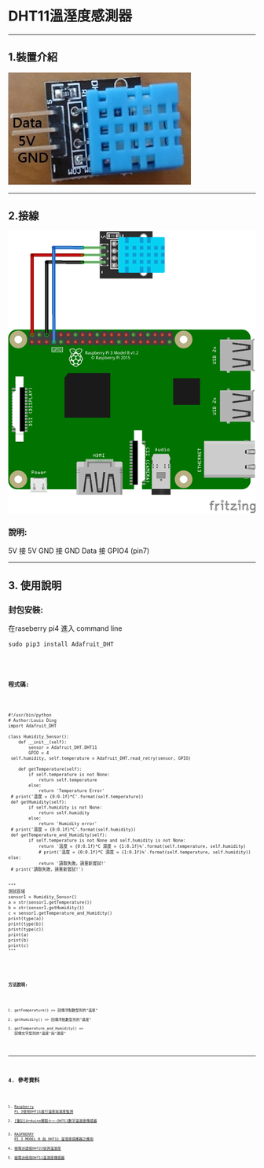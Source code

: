 # DHT11溫溼度感測器
---
## 1.裝置介紹
![DHT11溫溼度感測器](/instructions/pic/DHT11溫濕度傳感器_pic/DHT11溫溼度感測器.jpg)

---
## 2.接線
![DHT11溫溼度感測器(接線)](/instructions/pic/DHT11溫濕度傳感器_pic/DHT11溫溼度感測器(接線).png)
### 說明:
5V 接 5V
GND 接 GND
Data 接 GPIO4 (pin7)

---
## 3. 使用說明
### 封包安裝:
在raseberry pi4 進入 command line
<pre><code>sudo pip3 install Adafruit_DHT<code></pre>

### 程式碼:
<pre><code>
#!/usr/bin/python  
# Author:Louis Ding  
import Adafruit_DHT  
  
class Humidity_Sensor():  
    def __init__(self):  
        sensor = Adafruit_DHT.DHT11  
        GPIO = 4  
 self.humidity, self.temperature = Adafruit_DHT.read_retry(sensor, GPIO)  
  
    def getTemperature(self):  
        if self.temperature is not None:  
            return self.temperature  
        else:  
            return 'Temperature Error'  
 # print('溫度 = {0:0.1f}*C'.format(self.temperature))  
 def getHumidity(self):  
        if self.humidity is not None:  
            return self.humidity  
        else:  
            return 'Humidity error'  
 # print('濕度 = {0:0.1f}*C'.format(self.humidity))  
 def getTemperature_and_Humidity(self):  
        if self.temperature is not None and self.humidity is not None:  
            return '溫度 = {0:0.1f}*C 濕度 = {1:0.1f}%'.format(self.temperature, self.humidity)  
            # print('溫度 = {0:0.1f}*C 濕度 = {1:0.1f}%'.format(self.temperature, self.humidity)) else:  
            return '讀取失敗，請重新嘗試!'  
 # print('讀取失敗，請重新嘗試!')  
  
  
"""  
測試區域  
sensor1 = Humidity_Sensor()  
a = str(sensor1.getTemperature())  
b = str(sensor1.getHumidity())  
c = sensor1.getTemperature_and_Humidity()  
print(type(a))  
print(type(b))  
print(type(c))  
print(a)  
print(b)  
print(c)  
"""
<code></pre>

### 方法說明:
1.  getTemperature() => 回傳浮點數型別的"溫度"  
2.  getHumidity() => 回傳浮點數型別的"濕度"  
3.  getTemperature_and_Humidity() => 回傳文字型別的"溫度"與"濕度"  
---

## 4. 參考資料
1.  [Raspberry Pi 3使用DHT11進行溫度與濕度監測](https://sites.google.com/site/zsgititit/home/raspberry-shu-mei-pai/raspberry-shi-yongdht11jin-xing-wen-du-yu-shi-du-jian-ce)  <br />
2.  [[筆記]Arduino實驗十一:DHT11數字溫濕度傳感器](https://a091234765.pixnet.net/blog/post/400005313-%5b%e7%ad%86%e8%a8%98%5darduino%e5%af%a6%e9%a9%97%e5%8d%81%e4%b8%80%3adht11%e6%95%b8%e5%ad%97%e6%ba%ab%e6%bf%95%e5%ba%a6%e5%82%b3%e6%84%9f%e5%99%a8)  <br />
3.  [RASPBERRY PI 3 MODEL B 與 DHT11 溫溼度感應器之應用](https://blog.everlearn.tw/%E7%95%B6-python-%E9%81%87%E4%B8%8A-raspberry-pi/raspberry-pi-3-model-b-%E8%88%87-dht11-%E6%BA%AB%E6%BA%BC%E5%BA%A6%E6%84%9F%E6%87%89%E5%99%A8%E4%B9%8B%E6%87%89%E7%94%A8)  </br>
4.  [樹莓派連接DHT22偵測溫濕度](https://ithelp.ithome.com.tw/articles/10238029)
5.  [樹莓派使用DHT11溫濕度傳感器](https://kknews.cc/zh-tw/digital/ea26b4q.html)  <br />

